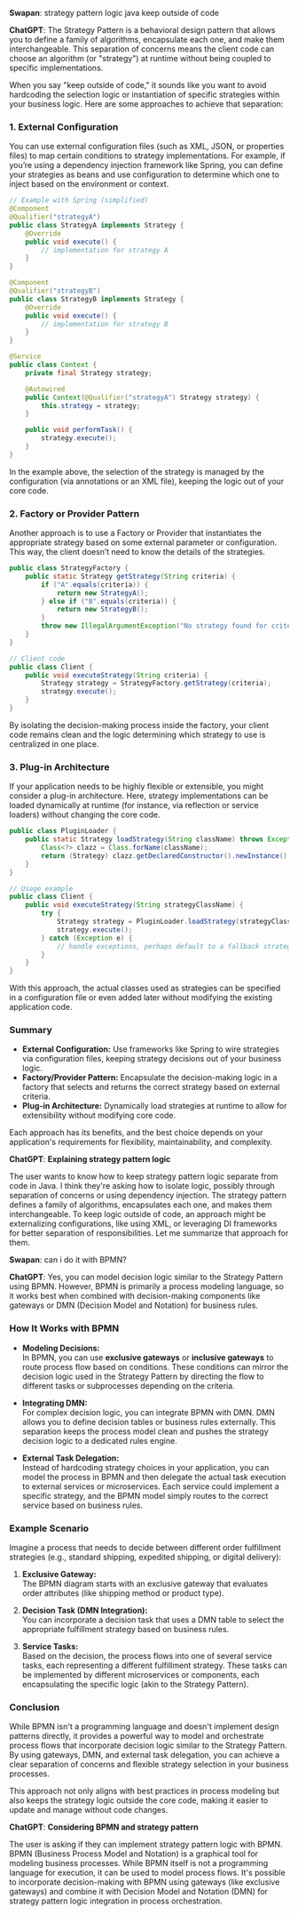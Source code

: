 **Swapan**: strategy pattern logic java keep outside of code

**ChatGPT**: The Strategy Pattern is a behavioral design pattern that allows you to define a family of algorithms, encapsulate each one, and make them interchangeable. This separation of concerns means the client code can choose an algorithm (or "strategy") at runtime without being coupled to specific implementations.

When you say "keep outside of code," it sounds like you want to avoid hardcoding the selection logic or instantiation of specific strategies within your business logic. Here are some approaches to achieve that separation:

### 1. External Configuration
You can use external configuration files (such as XML, JSON, or properties files) to map certain conditions to strategy implementations. For example, if you’re using a dependency injection framework like Spring, you can define your strategies as beans and use configuration to determine which one to inject based on the environment or context.

```java
// Example with Spring (simplified)
@Component
@Qualifier("strategyA")
public class StrategyA implements Strategy {
    @Override
    public void execute() {
        // implementation for strategy A
    }
}

@Component
@Qualifier("strategyB")
public class StrategyB implements Strategy {
    @Override
    public void execute() {
        // implementation for strategy B
    }
}

@Service
public class Context {
    private final Strategy strategy;

    @Autowired
    public Context(@Qualifier("strategyA") Strategy strategy) {
        this.strategy = strategy;
    }

    public void performTask() {
        strategy.execute();
    }
}
```

In the example above, the selection of the strategy is managed by the configuration (via annotations or an XML file), keeping the logic out of your core code.

### 2. Factory or Provider Pattern
Another approach is to use a Factory or Provider that instantiates the appropriate strategy based on some external parameter or configuration. This way, the client doesn’t need to know the details of the strategies.

```java
public class StrategyFactory {
    public static Strategy getStrategy(String criteria) {
        if ("A".equals(criteria)) {
            return new StrategyA();
        } else if ("B".equals(criteria)) {
            return new StrategyB();
        }
        throw new IllegalArgumentException("No strategy found for criteria: " + criteria);
    }
}

// Client code
public class Client {
    public void executeStrategy(String criteria) {
        Strategy strategy = StrategyFactory.getStrategy(criteria);
        strategy.execute();
    }
}
```

By isolating the decision-making process inside the factory, your client code remains clean and the logic determining which strategy to use is centralized in one place.

### 3. Plug-in Architecture
If your application needs to be highly flexible or extensible, you might consider a plug-in architecture. Here, strategy implementations can be loaded dynamically at runtime (for instance, via reflection or service loaders) without changing the core code.

```java
public class PluginLoader {
    public static Strategy loadStrategy(String className) throws Exception {
        Class<?> clazz = Class.forName(className);
        return (Strategy) clazz.getDeclaredConstructor().newInstance();
    }
}

// Usage example
public class Client {
    public void executeStrategy(String strategyClassName) {
        try {
            Strategy strategy = PluginLoader.loadStrategy(strategyClassName);
            strategy.execute();
        } catch (Exception e) {
            // handle exceptions, perhaps default to a fallback strategy
        }
    }
}
```

With this approach, the actual classes used as strategies can be specified in a configuration file or even added later without modifying the existing application code.

### Summary
- **External Configuration:** Use frameworks like Spring to wire strategies via configuration files, keeping strategy decisions out of your business logic.
- **Factory/Provider Pattern:** Encapsulate the decision-making logic in a factory that selects and returns the correct strategy based on external criteria.
- **Plug-in Architecture:** Dynamically load strategies at runtime to allow for extensibility without modifying core code.

Each approach has its benefits, and the best choice depends on your application's requirements for flexibility, maintainability, and complexity.

**ChatGPT**: **Explaining strategy pattern logic**

The user wants to know how to keep strategy pattern logic separate from code in Java. I think they're asking how to isolate logic, possibly through separation of concerns or using dependency injection. The strategy pattern defines a family of algorithms, encapsulates each one, and makes them interchangeable. To keep logic outside of code, an approach might be externalizing configurations, like using XML, or leveraging DI frameworks for better separation of responsibilities. Let me summarize that approach for them.

**Swapan**: can i do it with BPMN?

**ChatGPT**: Yes, you can model decision logic similar to the Strategy Pattern using BPMN. However, BPMN is primarily a process modeling language, so it works best when combined with decision-making components like gateways or DMN (Decision Model and Notation) for business rules.

### How It Works with BPMN

- **Modeling Decisions:**  
  In BPMN, you can use **exclusive gateways** or **inclusive gateways** to route process flow based on conditions. These conditions can mirror the decision logic used in the Strategy Pattern by directing the flow to different tasks or subprocesses depending on the criteria.

- **Integrating DMN:**  
  For complex decision logic, you can integrate BPMN with DMN. DMN allows you to define decision tables or business rules externally. This separation keeps the process model clean and pushes the strategy decision logic to a dedicated rules engine.

- **External Task Delegation:**  
  Instead of hardcoding strategy choices in your application, you can model the process in BPMN and then delegate the actual task execution to external services or microservices. Each service could implement a specific strategy, and the BPMN model simply routes to the correct service based on business rules.

### Example Scenario

Imagine a process that needs to decide between different order fulfillment strategies (e.g., standard shipping, expedited shipping, or digital delivery):

1. **Exclusive Gateway:**  
   The BPMN diagram starts with an exclusive gateway that evaluates order attributes (like shipping method or product type).

2. **Decision Task (DMN Integration):**  
   You can incorporate a decision task that uses a DMN table to select the appropriate fulfillment strategy based on business rules.

3. **Service Tasks:**  
   Based on the decision, the process flows into one of several service tasks, each representing a different fulfillment strategy. These tasks can be implemented by different microservices or components, each encapsulating the specific logic (akin to the Strategy Pattern).

### Conclusion

While BPMN isn't a programming language and doesn't implement design patterns directly, it provides a powerful way to model and orchestrate process flows that incorporate decision logic similar to the Strategy Pattern. By using gateways, DMN, and external task delegation, you can achieve a clear separation of concerns and flexible strategy selection in your business processes.

This approach not only aligns with best practices in process modeling but also keeps the strategy logic outside the core code, making it easier to update and manage without code changes.

**ChatGPT**: **Considering BPMN and strategy pattern**

The user is asking if they can implement strategy pattern logic with BPMN. BPMN (Business Process Model and Notation) is a graphical tool for modeling business processes. While BPMN itself is not a programming language for execution, it can be used to model process flows. It's possible to incorporate decision-making with BPMN using gateways (like exclusive gateways) and combine it with Decision Model and Notation (DMN) for strategy pattern logic integration in process orchestration.

